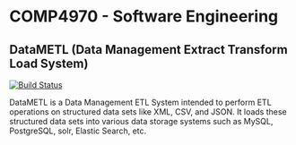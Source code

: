 # COMP4970 - Software Engineering
## DataMETL (Data Management Extract Transform Load System)

[![Build Status](https://travis-ci.org/mikespallino/COMP4970.svg?branch=master)](https://travis-ci.org/mikespallino/COMP4970)

DataMETL is a Data Management ETL System intended to perform ETL operations on structured data sets like XML, CSV, and JSON.
It loads these structured data sets into various data storage systems such as MySQL, PostgreSQL, solr, Elastic Search, etc.
